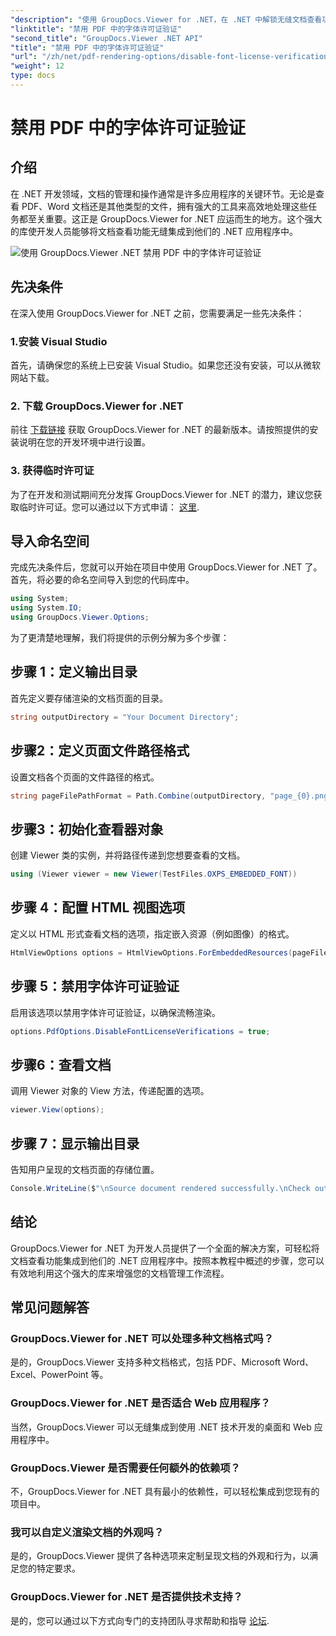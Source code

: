 ```yaml
---
"description": "使用 GroupDocs.Viewer for .NET，在 .NET 中解锁无缝文档查看功能。轻松集成和自定义文档渲染，最大程度减少依赖。"
"linktitle": "禁用 PDF 中的字体许可证验证"
"second_title": "GroupDocs.Viewer .NET API"
"title": "禁用 PDF 中的字体许可证验证"
"url": "/zh/net/pdf-rendering-options/disable-font-license-verifications-pdf/"
"weight": 12
type: docs
---
```

# 禁用 PDF 中的字体许可证验证

## 介绍
在 .NET 开发领域，文档的管理和操作通常是许多应用程序的关键环节。无论是查看 PDF、Word 文档还是其他类型的文件，拥有强大的工具来高效地处理这些任务都至关重要。这正是 GroupDocs.Viewer for .NET 应运而生的地方。这个强大的库使开发人员能够将文档查看功能无缝集成到他们的 .NET 应用程序中。

![使用 GroupDocs.Viewer .NET 禁用 PDF 中的字体许可证验证](/viewer/pdf-rendering-options/disable-font-license-verifications-in-pdf.png)

## 先决条件
在深入使用 GroupDocs.Viewer for .NET 之前，您需要满足一些先决条件：
### 1.安装 Visual Studio
首先，请确保您的系统上已安装 Visual Studio。如果您还没有安装，可以从微软网站下载。
### 2. 下载 GroupDocs.Viewer for .NET
前往 [下载链接](https://releases.groupdocs.com/viewer/net/) 获取 GroupDocs.Viewer for .NET 的最新版本。请按照提供的安装说明在您的开发环境中进行设置。
### 3. 获得临时许可证
为了在开发和测试期间充分发挥 GroupDocs.Viewer for .NET 的潜力，建议您获取临时许可证。您可以通过以下方式申请： [这里](https://purchase。groupdocs.com/temporary-license/).

## 导入命名空间
完成先决条件后，您就可以开始在项目中使用 GroupDocs.Viewer for .NET 了。首先，将必要的命名空间导入到您的代码库中。
```csharp
using System;
using System.IO;
using GroupDocs.Viewer.Options;
```

为了更清楚地理解，我们将提供的示例分解为多个步骤：
## 步骤 1：定义输出目录
首先定义要存储渲染的文档页面的目录。
```csharp
string outputDirectory = "Your Document Directory";
```
## 步骤2：定义页面文件路径格式
设置文档各个页面的文件路径的格式。
```csharp
string pageFilePathFormat = Path.Combine(outputDirectory, "page_{0}.png");
```
## 步骤3：初始化查看器对象
创建 Viewer 类的实例，并将路径传递到您想要查看的文档。
```csharp
using (Viewer viewer = new Viewer(TestFiles.OXPS_EMBEDDED_FONT))
```
## 步骤 4：配置 HTML 视图选项
定义以 HTML 形式查看文档的选项，指定嵌入资源（例如图像）的格式。
```csharp
HtmlViewOptions options = HtmlViewOptions.ForEmbeddedResources(pageFilePathFormat);
```
## 步骤 5：禁用字体许可证验证
启用该选项以禁用字体许可证验证，以确保流畅渲染。
```csharp
options.PdfOptions.DisableFontLicenseVerifications = true;
```
## 步骤6：查看文档
调用 Viewer 对象的 View 方法，传递配置的选项。
```csharp
viewer.View(options);
```
## 步骤 7：显示输出目录
告知用户呈现的文档页面的存储位置。
```csharp
Console.WriteLine($"\nSource document rendered successfully.\nCheck output in {outputDirectory}.");
```

## 结论
GroupDocs.Viewer for .NET 为开发人员提供了一个全面的解决方案，可轻松将文档查看功能集成到他们的 .NET 应用程序中。按照本教程中概述的步骤，您可以有效地利用这个强大的库来增强您的文档管理工作流程。
## 常见问题解答
### GroupDocs.Viewer for .NET 可以处理多种文档格式吗？
是的，GroupDocs.Viewer 支持多种文档格式，包括 PDF、Microsoft Word、Excel、PowerPoint 等。
### GroupDocs.Viewer for .NET 是否适合 Web 应用程序？
当然，GroupDocs.Viewer 可以无缝集成到使用 .NET 技术开发的桌面和 Web 应用程序中。
### GroupDocs.Viewer 是否需要任何额外的依赖项？
不，GroupDocs.Viewer for .NET 具有最小的依赖性，可以轻松集成到您现有的项目中。
### 我可以自定义渲染文档的外观吗？
是的，GroupDocs.Viewer 提供了各种选项来定制呈现文档的外观和行为，以满足您的特定要求。
### GroupDocs.Viewer for .NET 是否提供技术支持？
是的，您可以通过以下方式向专门的支持团队寻求帮助和指导 [论坛](https://forum。groupdocs.com/c/viewer/9).